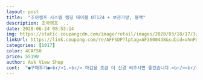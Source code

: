 ```yaml
---
layout: post 
title:  "조아캠프 시스템 캠핑 테이블 OT124 + 보관가방, 블랙" 
description: 조아캠프  ..
date: 2020-06-24 08:53:14 
img: https://static.coupangcdn.com/image/retail/images/2020/03/18/17/3/74d5878b-3f37-48f0-86ce-9d5dfdcbe257.jpg 
linkUrl: https://link.coupang.com/re/AFFSDP?lptag=AF3600438&subid=ahnPublicAsk&pageKey=1365957214&itemId=2398058073&vendorItemId=70393103577&traceid=V0-113-4577b6f3b02ff4d3 
categories: [1017] 
color: 4CAF50 
price: 55190 
author: Ask View Shop 
cont:  "●구매후기●<br/>1.<br/> 마감을 조금 더 신경 써주시면 좋겠습니다.<br/><br/>2.<br/> 테이블이 조금 높습니다.<br/> 캠핑 체어에 맞으려면 테이블 높이가 5055cm 정도가 적당할 듯 합니다.<br/><br/>가방에 넣었을 때 그렇게 크지 않습니다.<br/><br/>개인적으로 그다지 추천하고 싶지 않습니다.<br/><br/>그리고 다리에 메쉬망 걸어주면 되고요.<br/><br/>급하게 캠핑 준비하느라 구입했습니다.<br/><br/>기타<br/>내구성 : 하<br/>다시 정리할깨 접어서 넣기가 불편한게 설명서가 따로 더 있었으면 좋았을껄|높낮이 조절 안되는거 빼고는 만족입니다<br/>로우체어나 아이들 캠핑체어 대비 높아서 불편할 듯 보입니다.<br/><br/>무게도 남성에게 부담될 정도는 아닙니다만 테이블만 들고 다닐 건 아니잖아요.<br/><br/>버너 등을 올려서 요리하시려면 가운데 올리셔야 균형이 맞을 듯<br/>본품은 정말 좋습니다^^<br/>어른들에게는 큰 상관없어 보입니다.<br/><br/>업체에 바라는 점.<br/><br/>이 가격대에 너무 많은 것을 바라면 안되겠지만 아쉬운건 아쉬운 것.<br/><br/>일단 마감이 좀 실망스럽네요.<br/> 상판 측면 마개가 1개 없었고<br/>있는 것들도 잘 빠졌어요.<br/> 그리고 상판 중 하나는 누가 세게 누른 것처럼 살짝 움푹 들어가 있었습니다.<br/><br/>조립에 35분 소요되더군요.<br/><br/>첫날에 실켜서 찢어졌네요<br/>테이블 높이가 65cm로 조금 높습니다.<br/><br/>테이블 다리 펴주고 가로 보강대 끼워주고 상판 펴주면 됩니다.<br/><br/>편의성 : 상<br/>품질 : 하<br/>품질에 조금 더 신경을 써야하지 않을까 합니다.<br/><br/>품질이나 가격 다 좋은데 보관가방이 너무 약해요<br/>하단 그물망은 고리가 약해서 마찬가지로 첫날에 뜯어져 버렸구요<br/>휴대성 : 중상<br/>흔들거려요.<br/> 짱짱하다는 느낌은 없습니다.<br/><br/>" 
---
```

